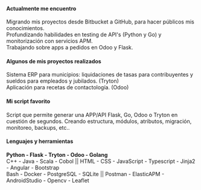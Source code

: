 #### Actualmente me encuentro

Migrando mis proyectos desde Bitbucket a GitHub, para hacer públicos mis conocimientos.\
Profundizando habilidades en testing de API's (Python y Go) y monitorización con servicios APM.\
Trabajando sobre apps a pedidos en Odoo y Flask.

#### Algunos de mis proyectos realizados
Sistema ERP para municipios: liquidaciones de tasas para contribuyentes y sueldos para empleados y jubilados. (Tryton)\
Aplicación para recetas de contactología. (Odoo)

#### Mi script favorito

Script que permite generar una APP/API Flask, Go, Odoo o Tryton en cuestión de segundos. Creando estructura, módulos, atributos, migración, monitoreo, backups, etc..

#### Lenguajes y herramientas

**Python - Flask - Tryton - Odoo - Golang**\
C++ - Java - Scala - Cobol || HTML - CSS - JavaScript - Typescript - Jinja2 - Angular - Bootstrap\
Bash - Docker - PostgreSQL - SQLite || Postman - ElasticAPM - AndroidStudio - Opencv - Leaflet

<!-- ![Top Langs](https://github-readme-stats.vercel.app/api/top-langs/?username=ema9123&layout=compact&title_color=007bff&text_color=e7e7e7&icon_color=007bff&bg_color=171c28) -->
